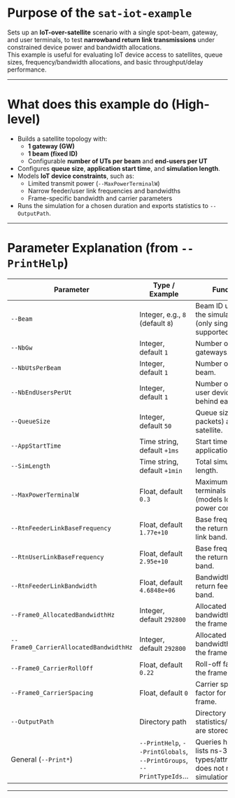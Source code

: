 # Purpose of the `sat-iot-example`

Sets up an **IoT-over-satellite** scenario with a single spot-beam, gateway, and user terminals, to test **narrowband return link transmissions** under constrained device power and bandwidth allocations.  
This example is useful for evaluating IoT device access to satellites, queue sizes, frequency/bandwidth allocations, and basic throughput/delay performance.

---

# What does this example do (High-level)

- Builds a satellite topology with:
  - **1 gateway (GW)**  
  - **1 beam (fixed ID)**  
  - Configurable **number of UTs per beam** and **end-users per UT**  
- Configures **queue size**, **application start time**, and **simulation length**.  
- Models **IoT device constraints**, such as:
  - Limited transmit power (`--MaxPowerTerminalW`)  
  - Narrow feeder/user link frequencies and bandwidths  
  - Frame-specific bandwidth and carrier parameters  
- Runs the simulation for a chosen duration and exports statistics to `--OutputPath`.

---

# Parameter Explanation (from `--PrintHelp`)

| Parameter | Type / Example | Function |
|-----------|----------------|----------|
| `--Beam` | Integer, e.g., `8` (default `8`) | Beam ID used for the simulation (only single beam supported). |
| `--NbGw` | Integer, default `1` | Number of gateways. |
| `--NbUtsPerBeam` | Integer, default `1` | Number of UTs per beam. |
| `--NbEndUsersPerUt` | Integer, default `1` | Number of end-user devices behind each UT. |
| `--QueueSize` | Integer, default `50` | Queue size (in packets) at the satellite. |
| `--AppStartTime` | Time string, default `+1ms` | Start time of the applications/traffic. |
| `--SimLength` | Time string, default `+1min` | Total simulation length. |
| `--MaxPowerTerminalW` | Float, default `0.3` | Maximum power of terminals in watts (models IoT device power constraint). |
| `--RtnFeederLinkBaseFrequency` | Float, default `1.77e+10` | Base frequency for the return feeder link band. |
| `--RtnUserLinkBaseFrequency` | Float, default `2.95e+10` | Base frequency for the return user link band. |
| `--RtnFeederLinkBandwidth` | Float, default `4.6848e+06` | Bandwidth of the return feeder link band. |
| `--Frame0_AllocatedBandwidthHz` | Integer, default `292800` | Allocated bandwidth (Hz) for the frame. |
| `--Frame0_CarrierAllocatedBandwidthHz` | Integer, default `292800` | Allocated carrier bandwidth (Hz) for the frame. |
| `--Frame0_CarrierRollOff` | Float, default `0.22` | Roll-off factor for the frame. |
| `--Frame0_CarrierSpacing` | Float, default `0` | Carrier spacing factor for the frame. |
| `--OutputPath` | Directory path | Directory where statistics/results are stored. |
| General (`--Print*`) | `--PrintHelp`, `--PrintGlobals`, `--PrintGroups`, `--PrintTypeIds`… | Queries help or lists ns-3 types/attributes; does not run the simulation. |

---


